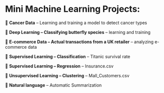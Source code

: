 # Mini Machine Learning Projects:

🔹  **Cancer Data** – Learning and training a model to detect cancer types

🔹  **Deep Learning – Classifying butterfly species** – learning and training

🔹  **E-commerce Data – Actual transactions from a UK retailer** – analyzing e-commerce data

🔹  **Supervised Learning – Classification** – Titanic survival rate

🔹  **Supervised Learning – Regression** – Insurance.csv

🔹  **Unsupervised Learning – Clustering** – Mall\_Customers.csv

🔹	**Natural language** – Automatic Summarization

